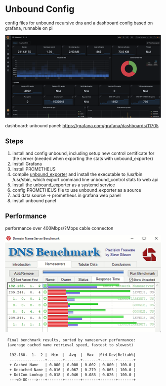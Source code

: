 # Unbound Config

config files for unbound recursive dns and a dashboard config based on grafana, runnable on pi

![screenshot](screenshot.png)

dashboard: unbound panel: https://grafana.com/grafana/dashboards/11705

## Steps

1. install and config unbound, including setup new control certificate for the server (needed when exporting the stats with unbound_exporter)
2. install Grafana
3. install PROMETHEUS
4. compile [unbound_exporter](https://github.com/kumina/unbound_exporter) and install the executable to /usr/bin /usr/sbin, which export command line unbound_control stats to web api
5. install the unbound_exporter as a systemd service
6. config PROMETHEUS file to use unbound_exporter as a source
7. add data source -> prometheus in grafana web panel
8. install unbound panel


## Performance

performance over 400Mbps/?Mbps cable connecton

![performance](performance.png)

```
 Final benchmark results, sorted by nameserver performance:
 (average cached name retrieval speed, fastest to slowest)

  192.168.  1.  2 |  Min  |  Avg  |  Max  |Std.Dev|Reliab%|
  ----------------+-------+-------+-------+-------+-------+
  + Cached Name   | 0.000 | 0.000 | 0.002 | 0.000 | 100.0 |
  + Uncached Name | 0.016 | 0.067 | 0.279 | 0.065 | 100.0 |
  + DotCom Lookup | 0.018 | 0.046 | 0.088 | 0.026 | 100.0 |
  ---<O-OO---->---+-------+-------+-------+-------+-------+
```